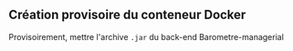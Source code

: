 ## Création provisoire du conteneur Docker
Provisoirement, mettre l'archive `.jar` du back-end Barometre-managerial
